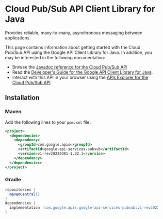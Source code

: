 # Cloud Pub/Sub API Client Library for Java

Provides reliable, many-to-many, asynchronous messaging between applications. 

This page contains information about getting started with the Cloud Pub/Sub API
using the Google API Client Library for Java. In addition, you may be interested
in the following documentation:

* Browse the [Javadoc reference for the Cloud Pub/Sub API][javadoc]
* Read the [Developer's Guide for the Google API Client Library for Java][google-api-client].
* Interact with this API in your browser using the [APIs Explorer for the Cloud Pub/Sub API][api-explorer]

## Installation

### Maven

Add the following lines to your `pom.xml` file:

```xml
<project>
  <dependencies>
    <dependency>
      <groupId>com.google.apis</groupId>
      <artifactId>google-api-services-pubsub</artifactId>
      <version>v1-rev20220301-1.32.1</version>
    </dependency>
  </dependencies>
</project>
```

### Gradle

```gradle
repositories {
  mavenCentral()
}
dependencies {
  implementation 'com.google.apis:google-api-services-pubsub:v1-rev20220301-1.32.1'
}
```

[javadoc]: https://googleapis.dev/java/google-api-services-pubsub/latest/index.html
[google-api-client]: https://github.com/googleapis/google-api-java-client/
[api-explorer]: https://developers.google.com/apis-explorer/#p/pubsub/v1/
